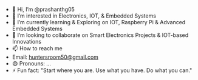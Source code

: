 - 👋 Hi, I’m @prashanthg05
- 👀 I’m interested in Electronics, IOT, & Embedded Systems
- 🌱 I’m currently learning & Exploring on IOT, Raspberry Pi & Advanced Embedded Systems
- 💞️ I’m looking to collaborate on Smart Electronics Projects & IOT-based Innovations
- 📫 How to reach me
- Email: huntersroom50@gmail.com
- 😄 Pronouns: ...
- ⚡ Fun fact: "Start where you are. Use what you have. Do what you can."

<!---
prashanthg05/prashanthg05 is a ✨ special ✨ repository because its `README.md` (this file) appears on your GitHub profile.
You can click the Preview link to take a look at your changes.
--->
